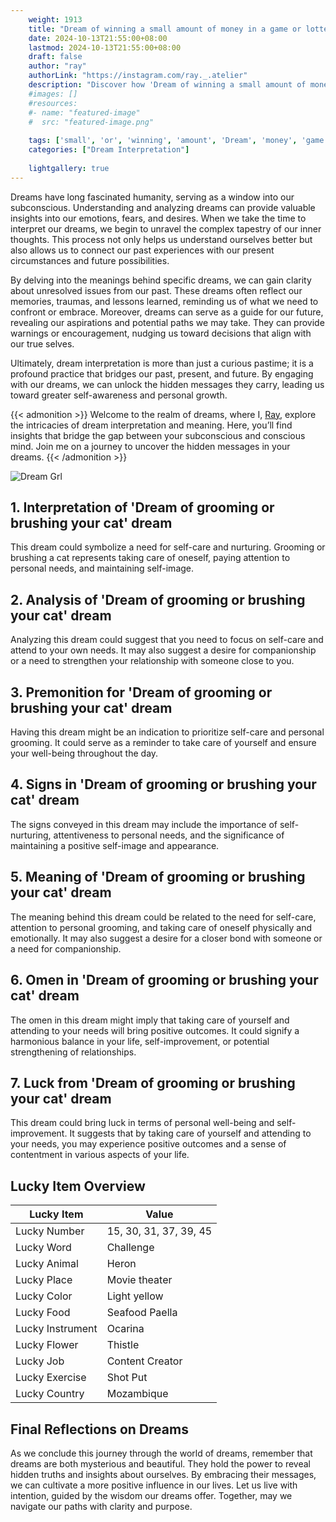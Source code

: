 ```yaml
---
    weight: 1913
    title: "Dream of winning a small amount of money in a game or lottery."  # Assuming 'title' column exists
    date: 2024-10-13T21:55:00+08:00
    lastmod: 2024-10-13T21:55:00+08:00
    draft: false
    author: "ray"
    authorLink: "https://instagram.com/ray._.atelier"
    description: "Discover how 'Dream of winning a small amount of money in a game or lottery.' can interpret your future and uncover its significant meanings in your life."
    #images: []
    #resources:
    #- name: "featured-image"
    #  src: "featured-image.png"
    
    tags: ['small', 'or', 'winning', 'amount', 'Dream', 'money', 'game', 'a', 'lottery.', 'in', 'of']
    categories: ["Dream Interpretation"]
    
    lightgallery: true
---
```

    
Dreams have long fascinated humanity, serving as a window into our subconscious. Understanding and analyzing dreams can provide valuable insights into our emotions, fears, and desires. When we take the time to interpret our dreams, we begin to unravel the complex tapestry of our inner thoughts. This process not only helps us understand ourselves better but also allows us to connect our past experiences with our present circumstances and future possibilities.

By delving into the meanings behind specific dreams, we can gain clarity about unresolved issues from our past. These dreams often reflect our memories, traumas, and lessons learned, reminding us of what we need to confront or embrace. Moreover, dreams can serve as a guide for our future, revealing our aspirations and potential paths we may take. They can provide warnings or encouragement, nudging us toward decisions that align with our true selves.

Ultimately, dream interpretation is more than just a curious pastime; it is a profound practice that bridges our past, present, and future. By engaging with our dreams, we can unlock the hidden messages they carry, leading us toward greater self-awareness and personal growth.

{{< admonition >}}
Welcome to the realm of dreams, where I, [Ray](https://instagram.com/ray._.atelier), explore the intricacies of dream interpretation and meaning. Here, you’ll find insights that bridge the gap between your subconscious and conscious mind. Join me on a journey to uncover the hidden messages in your dreams.
{{< /admonition >}}

![Dream Grl](https://cdn.pixabay.com/photo/2017/11/02/03/35/gothic-2910057_1280.jpg "Dream Grl")

## 1. Interpretation of 'Dream of grooming or brushing your cat' dream

This dream could symbolize a need for self-care and nurturing. Grooming or brushing a cat represents taking care of oneself, paying attention to personal needs, and maintaining self-image.

## 2. Analysis of 'Dream of grooming or brushing your cat' dream

Analyzing this dream could suggest that you need to focus on self-care and attend to your own needs. It may also suggest a desire for companionship or a need to strengthen your relationship with someone close to you.

## 3. Premonition for 'Dream of grooming or brushing your cat' dream

Having this dream might be an indication to prioritize self-care and personal grooming. It could serve as a reminder to take care of yourself and ensure your well-being throughout the day.

## 4. Signs in 'Dream of grooming or brushing your cat' dream

The signs conveyed in this dream may include the importance of self-nurturing, attentiveness to personal needs, and the significance of maintaining a positive self-image and appearance.

## 5. Meaning of 'Dream of grooming or brushing your cat' dream

The meaning behind this dream could be related to the need for self-care, attention to personal grooming, and taking care of oneself physically and emotionally. It may also suggest a desire for a closer bond with someone or a need for companionship.

## 6. Omen in 'Dream of grooming or brushing your cat' dream

The omen in this dream might imply that taking care of yourself and attending to your needs will bring positive outcomes. It could signify a harmonious balance in your life, self-improvement, or potential strengthening of relationships.

## 7. Luck from 'Dream of grooming or brushing your cat' dream

This dream could bring luck in terms of personal well-being and self-improvement. It suggests that by taking care of yourself and attending to your needs, you may experience positive outcomes and a sense of contentment in various aspects of your life.

## Lucky Item Overview
| Lucky Item          | Value              |
|---------------|--------------------|
| Lucky Number        | 15, 30, 31, 37, 39, 45  |
| Lucky Word          | Challenge |
| Lucky Animal        | Heron |
| Lucky Place         | Movie theater     |
| Lucky Color         | Light yellow     |
| Lucky Food          | Seafood Paella      |
| Lucky Instrument    | Ocarina |
| Lucky Flower        | Thistle    |
| Lucky Job           | Content Creator       |
| Lucky Exercise      | Shot Put  |
| Lucky Country       | Mozambique    |


##  Final Reflections on Dreams

As we conclude this journey through the world of dreams, remember that dreams are both mysterious and beautiful. They hold the power to reveal hidden truths and insights about ourselves. By embracing their messages, we can cultivate a more positive influence in our lives. Let us live with intention, guided by the wisdom our dreams offer. Together, may we navigate our paths with clarity and purpose.
